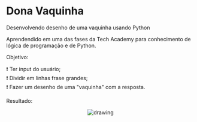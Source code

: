 # Dona Vaquinha

Desenvolvendo desenho de uma vaquinha usando Python

Aprendendido em uma das fases da Tech Academy para conhecimento de lógica de programação e de Python.

Objetivo:

:heavy_exclamation_mark: Ter input do usuário; <br>
:heavy_exclamation_mark: Dividir em linhas frase grandes; <br>
:heavy_exclamation_mark: Fazer um desenho de uma "vaquinha" com a resposta.

Resultado:

<p align="center"><img src="https://user-images.githubusercontent.com/100319396/193162514-502b2038-ed1e-4874-9e01-3eec78f5dcbf.jpg" alt="drawing" /></p>
